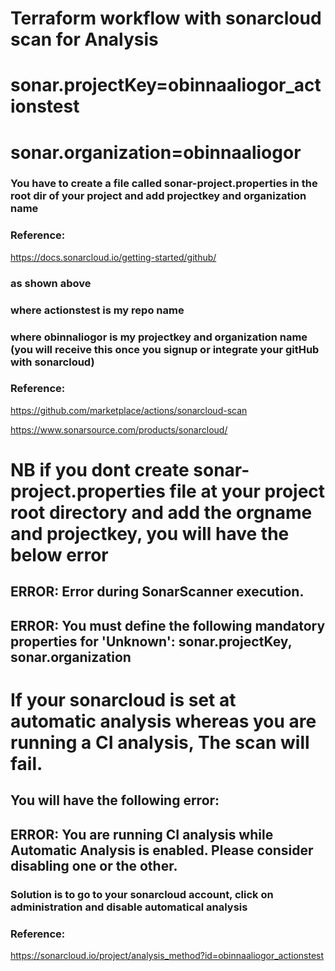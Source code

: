 # Terraform workflow with sonarcloud scan for Analysis

# sonar.projectKey=obinnaaliogor_actionstest
# sonar.organization=obinnaaliogor

### You have to create a file called sonar-project.properties in the root dir of your project and add projectkey and organization name
### Reference:
https://docs.sonarcloud.io/getting-started/github/
### as shown above
### where actionstest is my repo name
### where obinnaliogor is my projectkey and organization name (you will receive this once you signup or integrate your gitHub with sonarcloud)
### Reference:
https://github.com/marketplace/actions/sonarcloud-scan

https://www.sonarsource.com/products/sonarcloud/
# NB if you dont create sonar-project.properties file at your project root directory and add the orgname and projectkey, you will have the below error 

## ERROR: Error during SonarScanner execution.
## ERROR: You must define the following mandatory properties for 'Unknown': sonar.projectKey, sonar.organization

# If your sonarcloud is set at automatic analysis whereas you are running a CI analysis, The scan will fail.
## You will have the following error:

## ERROR: You are running CI analysis while Automatic Analysis is enabled. Please consider disabling one or the other.

### Solution is to go to your sonarcloud account, click on administration and disable automatical analysis
### Reference:
https://sonarcloud.io/project/analysis_method?id=obinnaaliogor_actionstest
#